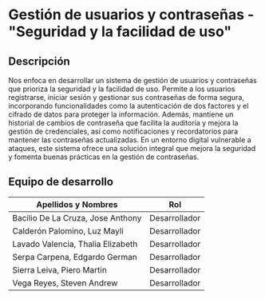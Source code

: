 # Gestión de usuarios y contraseñas - "Seguridad y la facilidad de uso"
## Descripción
Nos enfoca en desarrollar un sistema de gestión de usuarios y contraseñas que prioriza la seguridad y la facilidad de uso. Permite a los usuarios registrarse, iniciar sesión y gestionar sus contraseñas de forma segura, incorporando funcionalidades como la autenticación de dos factores y el cifrado de datos para proteger la información. Además, mantiene un historial de cambios de contraseña que facilita la auditoría y mejora la gestión de credenciales, así como notificaciones y recordatorios para mantener las contraseñas actualizadas. En un entorno digital vulnerable a ataques, este sistema ofrece una solución integral que mejora la seguridad y fomenta buenas prácticas en la gestión de contraseñas.

## Equipo de desarrollo 
| Apellidos y Nombres | Rol |
|---------------------|-----|
|Bacilio De La Cruza, Jose Anthony| Desarrollador |
|Calderón Palomino, Luz Mayli| Desarrollador |
|Lavado Valencia, Thalia Elizabeth| Desarrollador |
|Serpa Carpena, Edgardo German| Desarrollador |
|Sierra Leiva, Piero Martin| Desarrollador |
|Vega Reyes, Steven Andrew| Desarrollador |

